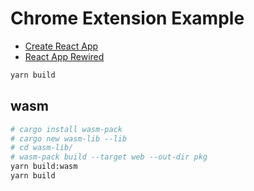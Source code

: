 # Chrome Extension Example

- [Create React App](https://github.com/facebook/create-react-app)
- [React App Rewired](https://github.com/timarney/react-app-rewired)

```sh
yarn build
```

## wasm

```sh
# cargo install wasm-pack
# cargo new wasm-lib --lib
# cd wasm-lib/
# wasm-pack build --target web --out-dir pkg
yarn build:wasm
yarn build
```
